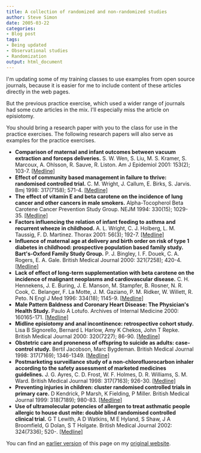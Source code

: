 ```yaml
---
title: A collection of randomized and non-randomized studies
author: Steve Simon
date: 2005-03-22
categories:
- Blog post
tags:
- Being updated
- Observational studies
- Randomization
output: html_document
---
```


I'm updating some of my training classes to use examples from open
source journals, because it is easier for me to include content of these articles directly in the web pages.

But the previous practice exercise, which used a wider range of journals had some cute articles in the mix. I'll especially miss the article on episiotomy.

You should bring a research paper with you to the class for use in the practice exercises. The following research papers will also serve as examples for the practice exercises.

- **Comparison of maternal and infant outcomes between vacuum extraction and forceps deliveries.** S. W. Wen, S. Liu, M. S. Kramer, S. Marcoux, A. Ohlsson, R. Sauve, R. Liston. Am J Epidemiol 2001: 153(2); 103-7. [\[Medline\]](http://www.ncbi.nlm.nih.gov/entrez/query.fcgi?cmd=Retrieve&db=PubMed&list_uids=11159152&dopt=Abstract)
- **Effect of community based management in failure to thrive: randomised controlled trial.** C. M. Wright, J. Callum, E. Birks, S. Jarvis. Bmj 1998: 317(7158); 571-4. [\[Medline\]](http://www.ncbi.nlm.nih.gov/entrez/query.fcgi?cmd=Retrieve&db=PubMed&list_uids=9721113&dopt=Abstract)
- **The effect of vitamin E and beta carotene on the incidence of lung cancer and other cancers in male smokers.** Alpha-Tocopherol Beta Carotene Cancer Prevention Study Group. NEJM 1994: 330(15); 1029-35. [\[Medline\]](http://www.ncbi.nlm.nih.gov/entrez/query.fcgi?cmd=Retrieve&db=PubMed&list_uids=8127329&dopt=Abstract)
- **Factors influencing the relation of infant feeding to asthma and recurrent wheeze in childhood.** A. L. Wright, C. J. Holberg, L. M. Taussig, F. D. Martinez. Thorax 2001: 56(3); 192-7. [\[Medline\]](http://www.ncbi.nlm.nih.gov/entrez/query.fcgi?cmd=Retrieve&db=PubMed&list_uids=11182011&dopt=Abstract)
- **Influence of maternal age at delivery and birth order on risk of type 1 diabetes in childhood: prospective population based family study. Bart's-Oxford Family Study Group.** P. J. Bingley, I. F. Douek, C. A. Rogers, E. A. Gale. British Medical Journal 2000: 321(7258); 420-4. [\[Medline\]](http://www.ncbi.nlm.nih.gov/entrez/query.fcgi?cmd=Retrieve&db=PubMed&list_uids=10938050&dopt=Abstract)
- **Lack of effect of long-term supplementation with beta carotene on the incidence of malignant neoplasms and cardiovascular disease.** C. H. Hennekens, J. E. Buring, J. E. Manson, M. Stampfer, B. Rosner, N. R. Cook, C. Belanger, F. La Motte, J. M. Gaziano, P. M. Ridker, W. Willett, R. Peto. N Engl J Med 1996: 334(18); 1145-9. [\[Medline\]](http://www.ncbi.nlm.nih.gov/entrez/query.fcgi?cmd=Retrieve&db=PubMed&list_uids=8602179&dopt=Abstract)
- **Male Pattern Baldness and Coronary Heart Disease: The Physician's Health Study.** Paulo A Lotufo. Archives of Internal Medicine 2000: 160165-171. [\[Medline\]](http://www.ncbi.nlm.nih.gov/entrez/query.fcgi?cmd=Retrieve&db=PubMed&list_uids=10647754&dopt=Abstract)
- **Midline episiotomy and anal incontinence: retrospective cohort study.** Lisa B Signorello, Bernard L Harlow, Amy K Chekos, John T Repke. British Medical Journal 2000: 320(7227); 86-90. [\[Medline\]](http://www.ncbi.nlm.nih.gov/entrez/query.fcgi?cmd=Retrieve&db=PubMed&list_uids=10625261&dopt=Abstract)
- **Obstetric care and proneness of offspring to suicide as adults: case-control study.** Bertil Jacobson, Marc Bygdeman. British Medical Journal 1998: 317(7169); 1346-1349. [\[Medline\]](http://www.ncbi.nlm.nih.gov/entrez/query.fcgi?cmd=Retrieve&db=PubMed&list_uids=9812930&dopt=Abstract)
- **Postmarketing surveillance study of a non-chlorofluorocarbon inhaler according to the safety assessment of marketed medicines guidelines.** J. G. Ayres, C. D. Frost, W. F. Holmes, D. R. Williams, S. M. Ward. British Medical Journal 1998: 317(7163); 926-30. [\[Medline\]](http://www.ncbi.nlm.nih.gov/entrez/query.fcgi?cmd=Retrieve&db=PubMed&list_uids=9756813&dopt=Abstract)
- **Preventing injuries in children: cluster randomised controlled trials in primary care.** D Kendrick, P Marsh, K Fielding, P Miller. British Medical Journal 1999: 318(7189); 980-83. [\[Medline\]](http://www.ncbi.nlm.nih.gov/entrez/query.fcgi?cmd=Retrieve&db=PubMed&list_uids=10195971&dopt=Abstract)
- **Use of ultramolecular potencies of allergen to treat asthmatic people allergic to house dust mite: double blind randomised controlled clinical trial.** G T Lewith, A D Watkins, M E Hyland, S Shaw, J A Broomfield, G Dolan, S T Holgate. British Medical Journal 2002: 324(7336); 520-. [\[Medline\]](http://www.ncbi.nlm.nih.gov/entrez/query.fcgi?cmd=Retrieve&db=PubMed&list_uids=11872551&dopt=Abstract)

You can find an [earlier version][sim1] of this page on my [original website][sim2].


[sim1]: http://www.pmean.com/05/CollectionStudies.html
[sim2]: http://www.pmean.com/original_site.html
